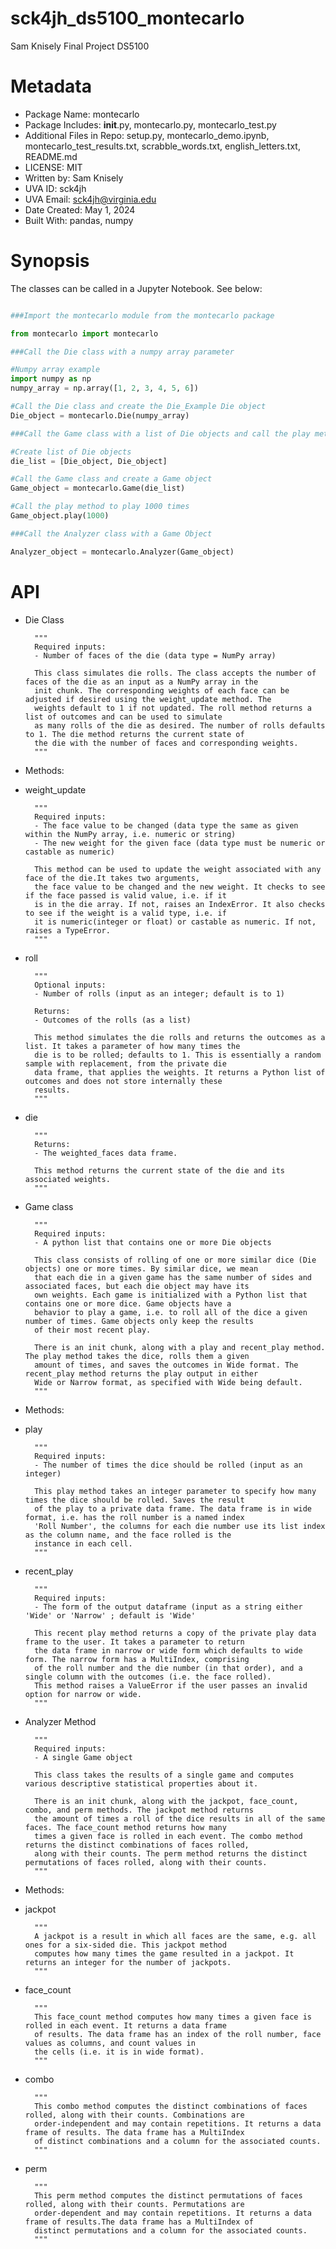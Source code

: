 # sck4jh_ds5100_montecarlo
Sam Knisely Final Project DS5100

# Metadata
* Package Name: montecarlo
* Package Includes: __init__.py, montecarlo.py, montecarlo_test.py
* Additional Files in Repo: setup.py, montecarlo_demo.ipynb, montecarlo_test_results.txt, scrabble_words.txt, english_letters.txt, README.md
* LICENSE: MIT
* Written by: Sam Knisely
* UVA ID: sck4jh
* UVA Email: sck4jh@virginia.edu
* Date Created: May 1, 2024
* Built With: pandas, numpy

# Synopsis
The classes can be called in a Jupyter Notebook. See below:

```python

###Import the montecarlo module from the montecarlo package

from montecarlo import montecarlo

###Call the Die class with a numpy array parameter

#Numpy array example
import numpy as np
numpy_array = np.array([1, 2, 3, 4, 5, 6])

#Call the Die class and create the Die_Example Die object
Die_object = montecarlo.Die(numpy_array)

###Call the Game class with a list of Die objects and call the play method to play 1000 times

#Create list of Die objects
die_list = [Die_object, Die_object]

#Call the Game class and create a Game object
Game_object = montecarlo.Game(die_list)

#Call the play method to play 1000 times
Game_object.play(1000)

###Call the Analyzer class with a Game Object

Analyzer_object = montecarlo.Analyzer(Game_object)

```

# API
* Die Class
    
        """
        Required inputs: 
        - Number of faces of the die (data type = NumPy array)
    
        This class simulates die rolls. The class accepts the number of faces of the die as an input as a NumPy array in the 
        init chunk. The corresponding weights of each face can be adjusted if desired using the weight_update method. The 
        weights default to 1 if not updated. The roll method returns a list of outcomes and can be used to simulate
        as many rolls of the die as desired. The number of rolls defaults to 1. The die method returns the current state of 
        the die with the number of faces and corresponding weights.
        """
  
* Methods:

* weight_update

        """
        Required inputs: 
        - The face value to be changed (data type the same as given within the NumPy array, i.e. numeric or string)
        - The new weight for the given face (data type must be numeric or castable as numeric)
        
        This method can be used to update the weight associated with any face of the die.It takes two arguments, 
        the face value to be changed and the new weight. It checks to see if the face passed is valid value, i.e. if it 
        is in the die array. If not, raises an IndexError. It also checks to see if the weight is a valid type, i.e. if 
        it is numeric(integer or float) or castable as numeric. If not, raises a TypeError.
        """
 
* roll

        """
        Optional inputs:
        - Number of rolls (input as an integer; default is to 1)
        
        Returns:
        - Outcomes of the rolls (as a list)
        
        This method simulates the die rolls and returns the outcomes as a list. It takes a parameter of how many times the 
        die is to be rolled; defaults to 1. This is essentially a random sample with replacement, from the private die 
        data frame, that applies the weights. It returns a Python list of outcomes and does not store internally these 
        results.
        """
* die

        """
        Returns:
        - The weighted_faces data frame.
        
        This method returns the current state of the die and its associated weights.
        """

* Game class

        """
        Required inputs: 
        - A python list that contains one or more Die objects
    
        This class consists of rolling of one or more similar dice (Die objects) one or more times. By similar dice, we mean 
        that each die in a given game has the same number of sides and associated faces, but each die object may have its 
        own weights. Each game is initialized with a Python list that contains one or more dice. Game objects have a 
        behavior to play a game, i.e. to roll all of the dice a given number of times. Game objects only keep the results 
        of their most recent play.
    
        There is an init chunk, along with a play and recent_play method. The play method takes the dice, rolls them a given 
        amount of times, and saves the outcomes in Wide format. The recent_play method returns the play output in either 
        Wide or Narrow format, as specified with Wide being default.
        """
* Methods:

* play

        """
        Required inputs: 
        - The number of times the dice should be rolled (input as an integer)
    
        This play method takes an integer parameter to specify how many times the dice should be rolled. Saves the result 
        of the play to a private data frame. The data frame is in wide format, i.e. has the roll number is a named index 
        'Roll Number', the columns for each die number use its list index as the column name, and the face rolled is the 
        instance in each cell.
        """


* recent_play

        """
        Required inputs: 
        - The form of the output dataframe (input as a string either 'Wide' or 'Narrow' ; default is 'Wide'
        
        This recent play method returns a copy of the private play data frame to the user. It takes a parameter to return 
        the data frame in narrow or wide form which defaults to wide form. The narrow form has a MultiIndex, comprising
        of the roll number and the die number (in that order), and a single column with the outcomes (i.e. the face rolled).
        This method raises a ValueError if the user passes an invalid option for narrow or wide.
        """

* Analyzer Method
        
        """
        Required inputs: 
        - A single Game object
    
        This class takes the results of a single game and computes various descriptive statistical properties about it.
    
        There is an init chunk, along with the jackpot, face_count, combo, and perm methods. The jackpot method returns 
        the amount of times a roll of the dice results in all of the same faces. The face_count method returns how many 
        times a given face is rolled in each event. The combo method returns the distinct combinations of faces rolled, 
        along with their counts. The perm method returns the distinct permutations of faces rolled, along with their counts.
        """
* Methods:

* jackpot

        """
        A jackpot is a result in which all faces are the same, e.g. all ones for a six-sided die. This jackpot method 
        computes how many times the game resulted in a jackpot. It returns an integer for the number of jackpots.
        """
        
        
* face_count

        """
        This face_count method computes how many times a given face is rolled in each event. It returns a data frame 
        of results. The data frame has an index of the roll number, face values as columns, and count values in 
        the cells (i.e. it is in wide format).
        """
        
        
* combo

        """
        This combo method computes the distinct combinations of faces rolled, along with their counts. Combinations are 
        order-independent and may contain repetitions. It returns a data frame of results. The data frame has a MultiIndex 
        of distinct combinations and a column for the associated counts.
        """
        
* perm

        """
        This perm method computes the distinct permutations of faces rolled, along with their counts. Permutations are 
        order-dependent and may contain repetitions. It returns a data frame of results.The data frame has a MultiIndex of 
        distinct permutations and a column for the associated counts.
        """


